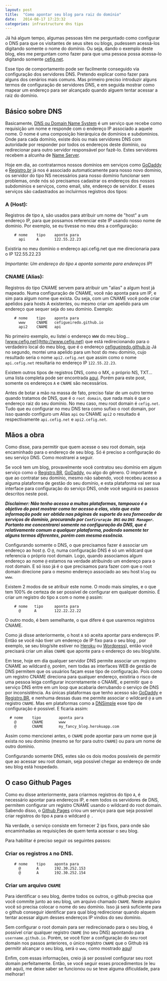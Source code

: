 ```yaml
---
layout: post
title:  "Como apontar seu blog para raiz do domínio"
date:   2014-08-17 17:23:32
categories: infrastructure dns tips
---
```


Já há algum tempo, algumas pessoas têm me perguntado como configurar o DNS para que os visitantes de seus sites ou blogs, pudessem acessá-los digitando somente o nome do domínio. Ou seja, dando o exemplo deste blog, eles me perguntam como fazer para que uma pessoa possa acessa-lo digitando somente [cefig.net](http://cefig.net).

Esse tipo de comportamento pode ser facilmente conseguido via configuração dos servidores DNS. Pretendo explicar como fazer para alguns dos cenários mais comuns. Mas primeiro preciso introduzir alguns termos de configuração de servidores DNS, e em seguida mostrar como mapear um endereço para ser alcançado quando alguem tentar acessar a raiz do domínio.

## Básico sobre DNS

Basicamente, [DNS ou Domain Name System](http://en.wikipedia.org/wiki/Domain_Name_System) é um serviço que recebe como requisição um nome e responde com o endereço IP associado a aquele nome. O nome é uma composição hierárquica de domínios e subdominios. Onde para cada domínio, existe dois ou mais servidores DNS com autoridade por responder por todos os endereços deste domínio, ou redirecionar para outro servidor responsável por fazê-lo. Estes servidores recebem a alcunha de [Name Server](http://en.wikipedia.org/wiki/Name_server). 

Hoje em dia, ao contratarmos nossos domínios em serviços como [GoDaddy](http://godaddy.com) e [Registro.br](http://registro.br) já nos é associado automaticamente para nosso novo domínio, os servidor do tipo NS necessários para nosso domínio funcionar sem problemas, onde nós só precisamos cadastrar os endereços dos nossos subdomínios e serviços, como email, site, endereço de servidor. E esses serviços são cadastrados ao incluirmos registros dos tipos:

### A (Host):
Registros de tipo `A`, são usados para atribuir um nome de "host" a um endereço IP, para que possamos referenciar este IP usando nosso nome de dominio. 
Por exemplo, se eu tivesse no meu dns a configuração: 
        
        # nome    tipo    aponta para
          api     A       122.55.22.23

Existiria no meu domínio o endereço api.cefig.net  que me direcionaria para o IP 122.55.22.23

*Importante: Um endereço do tipo `A` aponta somente para endereços IP!*

### CNAME (Alias):
Registros do tipo CNAME servem para atribuir um "alias" a algum host já mapeado. Numa configuração de CNAME, você não aponta para um IP, e sim para algum nome que exista. Ou seja, com um CNAME você pode criar apelidos para hosts A existentes, ou mesmo criar um apelido para um endereço que sequer seja do seu domínio. Exemplo:

        # nome    tipo    aponta para
          www     CNAME   cefigueiredo.github.io
          api2    CNAME   api

No primeiro exemplo, eu listei o endereço `WWW` do meu blog... [www.cefig.net](http://www.cefig.net) que está redirecionando para o verdadeiro local do meu blog, que é o endereço [cefigueiredo.github.io](http://cefigueiredo.github.io)
Já no segundo, montei uma apelido para um host do meu domínio, cujo resultado seria o nome `api2.cefig.net` que assim como o nome `api.cefig.net` resultaria no endereço IP `122.55.22.23`.


Existem outros tipos de registros DNS, como o MX, o próprio NS, TXT... uma lista completa pode ser encontrada [aqui](http://en.wikipedia.org/wiki/List_of_DNS_record_types). Porém para este post, somente os endereços `A` e `CNAME` são necessários.

Antes de botar a mão na massa de fato, preciso falar de um outro termo quando tratamos de DNS, que é o `root domain`, que nada mais é que o endereço raiz do seu domínio. No meu caso, meu root domain é `cefig.net`. Tudo que eu configurar no meu DNS tera como sufixo o root domain, por isso quando configuro um Alias `api` ou CNAME `api2` o resultado é respectivamente `api.cefig.net` e `api2.cefig.net`.

## Mãos a obra

Como disse, para permitir que quem acesse o seu root domain, seja encaminhado para o endereço de seu blog. Só é preciso a configuração do seu serviço DNS. Como mostrarei a seguir. 

Se você tem um blog, provavelmente você contratou seu domínio em algum serviço como o [Registro.BR][registrobr], [GoDaddy][godaddy], ou algo do gênero. O importante é que ao contratar seu domínio, mesmo não sabendo, você recebeu acesso a alguma plataforma de gestão do seu domínio, e esta plataforma vai ser sua interface para configuração do serviço DNS, onde você seguirá os passos descritos neste post. 

***Disclaimer: Não tenho acesso a muitas plataformas, tampouco é o objetivo do post mostrar como ter acesso a elas, visto que esta informação pode ser obtida nas páginas de suporte do seu fornecedor de serviços de dominio, procurando por `Confiruração DNS` ou `DNS Manager`. Portanto me concentrarei somente na configuração do DNS, que é relativamente comum a qualquer plataforma, podendo somente ter alguns termos diferentes, porém com mesma essência.*** 

Configurando somente o DNS, o que precisamos fazer é associar um endereço ao host `@`.
O `@`, numa configuração DNS é só um wildcard que referencia o próprio root domain. Logo, quando associamos algum endereço ao nome `@` estamos na verdade atribuindo um endereço para o root domain. E só isso já é o que precisamos para fazer com que o root domain direcione para o mesmo endereço associado ao seu host `blog` ou `www`.

Existem 2 modos de se atribuir este nome. O modo mais simples, e o que tem 100% de certeza de ser possível de configurar em qualquer domínio. É criar um registro do tipo `A` com o nome `@` assim:

        # nome   tipo     aponta para
          @      A        122.22.22.22


O outro modo, é bem semelhante, o que difere é que usaremos registros CNAME.

Como já disse anteriormente, o host `A` só aceita apontar para endereços IP. Então se você não tiver um endereço de IP fixo para o seu blog , por exemplo, se seu blog/site estiver no [Heroku](http://heroku.com) ou [Wordpress](http://wordpress.com)), então você precisará criar um alias `CNAME` que aponte para o endereço do seu blog/site.

Em tese, hoje em dia qualquer servidor DNS permite associar um registro CNAME ao wildcard `@`, porém, nem todas as interfaces WEB de gestão de DNS permitem que os usuários façam esse tipo de configuração. Pois como um registro CNAME direciona para qualquer endereço, existiria o risco de uma pessoa leiga configurar incorretamente o CNAME, e permitir que o serviço DNS entre em um loop que acabaria derrubando o serviço de DNS por inconsistência.
As únicas plataformas que tenho acesso são [GoDaddy][godaddy] e [Registro.BR][registrobr], e nenhuma dessas duas me permite associar o wildcard `@` a um registro `CNAME`. Mas em plataformas como a [DNSimple](http://dnsimple.com) esse tipo de configuração é possível. E ficaria assim:

      # nome    tipo        aponta para
        @       CNAME       www
        @       CNAME       my_fancy_blog.herokuapp.com

Assim como mencionei antes, o `CNAME` pode apontar para um nome que já exista no seu domínio (mesmo se for para outro `CNAME`) ou para um nome de outro domínio.

Configurando somente DNS, estes são os dois modos possíveis de permitir que ao acessar seu root domain, seja possível chegar ao endereço de onde seu blog está hospedado.

## O caso Github Pages

Como eu disse anteriormente, para criarmos registros do tipo `A`, é necessário apontar para endereços IP, e nem todos os servidores de DNS, permitem configurar um registro CNAME usando o wildcard do root domain. Sabendo disso, o [Github Pages][GithubPages] criou um serviço para que seja possível criar registros do tipo `A` para o wildcard `@ `.

Na verdade, o serviço consiste em fornecer 2 ips fixos, para onde são encaminhadas as requisições de quem tenta acessar o seu blog.

Para habilitar é preciso seguir os seguintes passos:

### Criar os registros `A` no DNS.

        # nome    tipo    aponta para
          @       A       192.30.252.153
          @       A       192.30.252.154

### Criar um arquivo `CNAME`

Para identificar o seu blog, dentre todos os outros, o github precisa que você commite junto ao seu blog, um arquivo chamado `CNAME`.
Neste arquivo você só precisa colocar o nome do seu domínio. Isso já será suficiente para o github conseguir identificar para qual blog redirecionar quando alquem tentar acessar algum desses endereços IP vindos do seu domínio.

Sem configurar o root domain para ser redirecionado para o seu blog, é possível criar qualquer registro `CNAME` (no seu DNS) apontando para `username.github.io`. Porém, se você fizer a configuração do seu root domain nos passos anteriores, o único registro `CNAME` que o Github irá permitir alcançar o seu blog, será o `www`, como mostrado [aqui](https://help.github.com/articles/tips-for-configuring-an-a-record-with-your-dns-provider)!

Enfim, com essas informações, creio já ser possível configurar seu root domain perfeitamente. Então, se você seguir esses procedimentos (e leu até aqui), me deixe saber se funcionou ou se teve alguma dificuldade, para melhorar!



[GithubPages]: http://pages.github.com
[godaddy]: http://godaddy.com
[registrobr]: http://registro.br